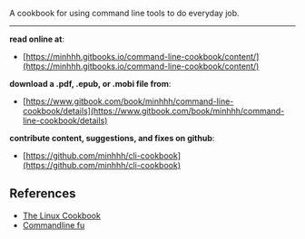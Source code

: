 A cookbook for using command line tools to do everyday job.


***

**read online at**:

* [https://minhhh.gitbooks.io/command-line-cookbook/content/](https://minhhh.gitbooks.io/command-line-cookbook/content/)

**download a .pdf, .epub, or .mobi file from**:

* [https://www.gitbook.com/book/minhhh/command-line-cookbook/details](https://www.gitbook.com/book/minhhh/command-line-cookbook/details)

**contribute content, suggestions, and fixes on github**:

* [https://github.com/minhhh/cli-cookbook](https://github.com/minhhh/cli-cookbook)


## References
* [The Linux Cookbook](http://dsl.org/cookbook/cookbook_toc.html)
* [Commandline fu](http://www.commandlinefu.com/)

